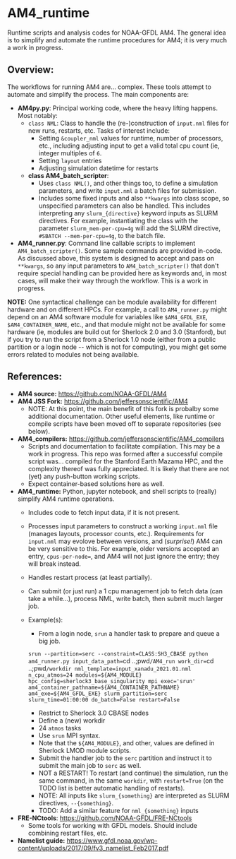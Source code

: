 # AM4_runtime
Runtime scripts and analysis codes for NOAA-GFDL AM4. The general idea is to simplify and automate the runtime procedures for AM4; it is very much a work in progress.

## Overview:
The workflows for running AM4 are... complex. These tools attempt to automate and simplify the process. The main components are:
- **AM4py.py**: Principal working code, where the heavy lifting happens. Most notably:
  - `class NML`: Class to handle the (re-)construction of `input.nml` files for new runs, restarts, etc. Tasks of interest include:
    - Setting `&coupler_nml` values for runtime, number of processors, etc., including adjusting input to get a valid total cpu count (ie, integer multiples of `6`.
    - Setting `layout` entries
    - Adjusting simulation datetime for restarts
  - **class AM4_batch_scripter**:
    - Uses `class NML()`, and other things too, to define a simulation parameters, and write `input.nml` a batch files for submission.
    - Includes some fixed inputs and also `**kwargs` into class scope, so unspecified parameters can also be handled. This includes interpreting any `slurm_{directive}` keyword inputs as SLURM directives. For example, instantiating the class with the parameter `slurm_mem-per-cpu=4g` will add the SLURM directive, `#SBATCH --mem-per-cpu=4g`, to the batch file.
- **AM4_runner.py**: Command line callable scripts to implement `AM4_batch_scripter()`. Some sample commands are provided in-code. As discussed above, this system is designed to accept and pass on `**kwargs`, so any input parameters to `AM4_batch_scripter()` that don't require special handling can be provided here as keywords and, in most cases, will make their way through the workflow. This is a work in progress.

**NOTE:** One syntactical challenge can be module availability for different hardware and on different HPCs. For example, a call to `AM4_runner.py` might depend on an AM4 software module for variables like `$AM4_GFDL_EXE`, `$AM4_CONTAINER_NAME`, etc., and that module might not be available for some hardware (ie, modules are build out for Sherlock 2.0 and 3.0 (Stanford), but if you try to run the script from a Sherlock 1.0 node (either from a public partition or a login node -- which is not for computing), you might get some errors related to modules not being available.

## References:
- **AM4 source:** https://github.com/NOAA-GFDL/AM4
- **AM4 JSS Fork:** https://github.com/jeffersonscientific/AM4
  - NOTE: At this point, the main benefit of this fork is probalby some additional documentation. Other useful elements, like runtime or compile scripts have been moved off to separate repositories (see below).
- **AM4_compilers:** https://github.com/jeffersonscientific/AM4_compilers
  - Scripts and documentation to facilitate compilation. This may be a work in progress. This repo was formed after a successful compile script was... compiled for the Stanford Earth Mazama HPC, and the complexity thereof was fully appreciated. It is likely that there are not (yet) any push-button working scripts. 
  - Expect container-based solutions here as well.
- **AM4_runtime:** Python, jupyter notebook, and shell scripts to (really) simplify AM4 runtime operations.
  - Includes code to fetch input data, if it is not present.
  - Processes input parameters to construct a working `input.nml` file (manages layouts, processor counts, etc.). Requirements for `input.nml` may evolove between versions, and (*surprise!*) AM4 can be very sensitive to this. For example, older versions accepted an entry, `cpus-per-node=`, and AM4 will not just ignore the entry; they will break instead.
  - Handles restart process (at least partially).
  - Can submit (or just run) a 1 cpu management job to fetch data (can take a while...), process NML, write batch, then submit much larger job.
  -  Example(s):
      - From a login node, `srun` a handler task to prepare and queue a big job.
     
      `srun --partition=serc --constraint=CLASS:SH3_CBASE python am4_runner.py input_data_path=`cd ..;pwd`/AM4_run work_dir=`cd ..;pwd`/workdir nml_template=input_xanadu_2021.01.nml n_cpu_atmos=24 modules=${AM4_MODULE} hpc_config=sherlock3_base_singularity mpi_exec='srun' am4_container_pathname=${AM4_CONTAINER_PATHNAME} am4_exe=${AM4_GFDL_EXE} slurm_partition=serc slurm_time=01:00:00 do_batch=False restart=False`
      
      - Restrict to Sherlock 3.0 CBASE nodes
      - Define a (new) workdir
      - 24 `atmos` tasks
      - Use `srun` MPI syntax. 
      - Note that the `${AM4_MODULE}`, and other, values are defined in Sherlock LMOD module scripts. 
      - Submit the handler job to the `serc` partition and instruct it to submit the main job to `serc` as well.
      - NOT a RESTART! To restart (and continue) the simulation, run the same command, in the same `workdir`, with `restart=True` (on the TODO list is better automatic handling of restarts).
      - NOTE: All inputs like `slurm_{something}` are interpreted as SLURM directives, `--{something}`.
      - TODO: Add a similar feature for `nml_{something}` inputs
- **FRE-NCtools**: https://github.com/NOAA-GFDL/FRE-NCtools
  - Some tools for working with GFDL models. Should include combining restart files, etc.
- **Namelist guide:** https://www.gfdl.noaa.gov/wp-content/uploads/2017/09/fv3_namelist_Feb2017.pdf

